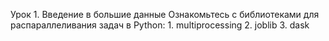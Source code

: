 Урок 1. Введение в большие данные Ознакомьтесь с библиотеками для распараллеливания задач в Python: 1. multiprocessing 2. joblib 3. dask

